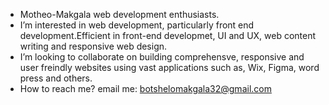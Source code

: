 - Motheo-Makgala web development enthusiasts.  
- I’m interested in web development, particularly front end development.Efficient in front-end developmet, UI and UX, web content writing and responsive web design. 
- I’m looking to collaborate on building comprehensve, responsive and user freindly websites using vast applications such as, Wix, Figma, word press and others. 
- How to reach me? email me: botshelomakgala32@gmail.com
<!---
Motheo-Makgala/Motheo-Makgala is a ✨ special ✨ repository because its `README.md` (this file) appears on your GitHub profile.
You can click the Preview link to take a look at your changes.
--->
